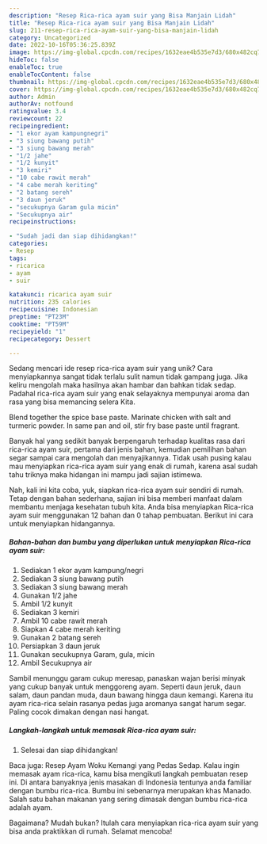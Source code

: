 ```yaml
---
description: "Resep Rica-rica ayam suir yang Bisa Manjain Lidah"
title: "Resep Rica-rica ayam suir yang Bisa Manjain Lidah"
slug: 211-resep-rica-rica-ayam-suir-yang-bisa-manjain-lidah
category: Uncategorized
date: 2022-10-16T05:36:25.839Z
image: https://img-global.cpcdn.com/recipes/1632eae4b535e7d3/680x482cq70/rica-rica-ayam-suir-foto-resep-utama.jpg
hideToc: false
enableToc: true
enableTocContent: false
thumbnail: https://img-global.cpcdn.com/recipes/1632eae4b535e7d3/680x482cq70/rica-rica-ayam-suir-foto-resep-utama.jpg
cover: https://img-global.cpcdn.com/recipes/1632eae4b535e7d3/680x482cq70/rica-rica-ayam-suir-foto-resep-utama.jpg
author: Admin
authorAv: notfound
ratingvalue: 3.4
reviewcount: 22
recipeingredient:
- "1 ekor ayam kampungnegri"
- "3 siung bawang putih"
- "3 siung bawang merah"
- "1/2 jahe"
- "1/2 kunyit"
- "3 kemiri"
- "10 cabe rawit merah"
- "4 cabe merah keriting"
- "2 batang sereh"
- "3 daun jeruk"
- "secukupnya Garam gula micin"
- "Secukupnya air"
recipeinstructions:

- "Sudah jadi dan siap dihidangkan!"
categories:
- Resep
tags:
- ricarica
- ayam
- suir

katakunci: ricarica ayam suir 
nutrition: 235 calories
recipecuisine: Indonesian
preptime: "PT23M"
cooktime: "PT59M"
recipeyield: "1"
recipecategory: Dessert

---
```





Sedang mencari ide resep rica-rica ayam suir yang unik? Cara menyiapkannya sangat tidak terlalu sulit namun tidak gampang juga. Jika keliru mengolah maka hasilnya akan hambar dan bahkan tidak sedap. Padahal rica-rica ayam suir yang enak selayaknya mempunyai aroma dan rasa yang bisa memancing selera Kita.





Blend together the spice base paste. Marinate chicken with salt and turmeric powder. In same pan and oil, stir fry base paste until fragrant.

Banyak hal yang sedikit banyak berpengaruh terhadap kualitas rasa dari rica-rica ayam suir, pertama dari jenis bahan, kemudian pemilihan bahan segar sampai cara mengolah dan menyajikannya. Tidak usah pusing kalau mau menyiapkan rica-rica ayam suir yang enak di rumah, karena asal sudah tahu triknya maka hidangan ini mampu jadi sajian istimewa.






Nah, kali ini kita coba, yuk, siapkan rica-rica ayam suir sendiri di rumah. Tetap dengan bahan sederhana, sajian ini bisa memberi manfaat dalam membantu menjaga kesehatan tubuh kita. Anda bisa menyiapkan Rica-rica ayam suir menggunakan 12 bahan dan 0 tahap pembuatan. Berikut ini cara untuk menyiapkan hidangannya.

<!--inarticleads1-->

##### Bahan-bahan dan bumbu yang diperlukan untuk menyiapkan Rica-rica ayam suir:

1. Sediakan 1 ekor ayam kampung/negri
1. Sediakan 3 siung bawang putih
1. Sediakan 3 siung bawang merah
1. Gunakan 1/2 jahe
1. Ambil 1/2 kunyit
1. Sediakan 3 kemiri
1. Ambil 10 cabe rawit merah
1. Siapkan 4 cabe merah keriting
1. Gunakan 2 batang sereh
1. Persiapkan 3 daun jeruk
1. Gunakan secukupnya Garam, gula, micin
1. Ambil Secukupnya air


Sambil menunggu garam cukup meresap, panaskan wajan berisi minyak yang cukup banyak untuk menggoreng ayam. Seperti daun jeruk, daun salam, daun pandan muda, daun bawang hingga daun kemangi. Karena itu ayam rica-rica selain rasanya pedas juga aromanya sangat harum segar. Paling cocok dimakan dengan nasi hangat. 

<!--inarticleads2-->

##### Langkah-langkah untuk memasak Rica-rica ayam suir:


1. Selesai dan siap dihidangkan!

Baca juga: Resep Ayam Woku Kemangi yang Pedas Sedap. Kalau ingin memasak ayam rica-rica, kamu bisa mengikuti langkah pembuatan resep ini. Di antara banyaknya jenis masakan di Indonesia tentunya anda familiar dengan bumbu rica-rica. Bumbu ini sebenarnya merupakan khas Manado. Salah satu bahan makanan yang sering dimasak dengan bumbu rica-rica adalah ayam. 

Bagaimana? Mudah bukan? Itulah cara menyiapkan rica-rica ayam suir yang bisa anda praktikkan di rumah. Selamat mencoba!
